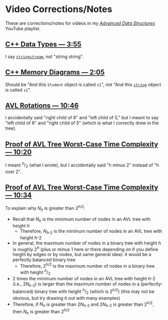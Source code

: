 # Video Corrections/Notes
These are corrections/notes for videos in my [*Advanced Data Structures*](https://www.youtube.com/playlist?list=PLM_KIlU0WoXmkV4QB1Dg8PtJaHTdWHwRS) YouTube playlist.

## [C++ Data Types — 3:55](https://youtu.be/HvMd5G_LAHE?t=235)
I say [`stringstream`](http://www.cplusplus.com/reference/sstream/stringstream/stringstream/), not "string string".

## [C++ Memory Diagrams — 2:05](https://youtu.be/Mz_BcInAj6E?t=125)
Should be "And this `Student` object is called `s1`", not "And this [`string`](https://www.cplusplus.com/reference/string/string/) object is called `s1`".

## [AVL Rotations — 10:46](https://youtu.be/xzmLuS0ZJmA?t=646)
I accidentally said "right child of 8" and "left child of 5," but I meant to say "left child of 8" and "right child of 5" (which is what I correctly drew in the tree).

## [Proof of AVL Tree Worst-Case Time Complexity — 10:20](https://youtu.be/hUzRX1LzGXI?t=620)
I meant <sup>*h*</sup>/<sub>2</sub> (what I wrote), but I accidentally said "h minus 2" instead of "h over 2".

## [Proof of AVL Tree Worst-Case Time Complexity — 10:34](https://youtu.be/hUzRX1LzGXI?t=634)
To explain why *N<sub>h</sub>* is greater than 2<sup>*h*/2</sup>:
* Recall that *N<sub>h</sub>* is the minimum number of nodes in an AVL tree with height *h*
  * Therefore, *N*<sub>*h*-2</sub> is the minimum number of nodes in an AVL tree with height *h*-2
* In general, the maximum number of nodes in a binary tree with height *h* is roughly 2<sup>*h*</sup> (plus or minus 1 here or there depending on if you define height by edges or by nodes, but same general idea): it would be a perfectly balanced binary tree
  * Therefore, 2<sup>*h*/2</sup> is the maximum number of nodes in a binary tree with height <sup>*h*</sup>/<sub>2</sub>
* 2 times the minimum number of nodes in an AVL tree with height *h*-2 (i.e., 2*N*<sub>*h*-2</sub>) is larger than the maximum number of nodes in a (perfectly-balanced) binary tree with height <sup>*h*</sup>/<sub>2</sub> (which is 2<sup>*h*/2</sup>) (this may not be obvious, but try drawing it out with many examples)
* Therefore, if *N<sub>h</sub>* is greater than 2*N*<sub>*h*-2</sub> and 2*N*<sub>*h*-2</sub> is greater than 2<sup>*h*/2</sup>, then *N<sub>h</sub>* is greater than 2<sup>*h*/2</sup>

